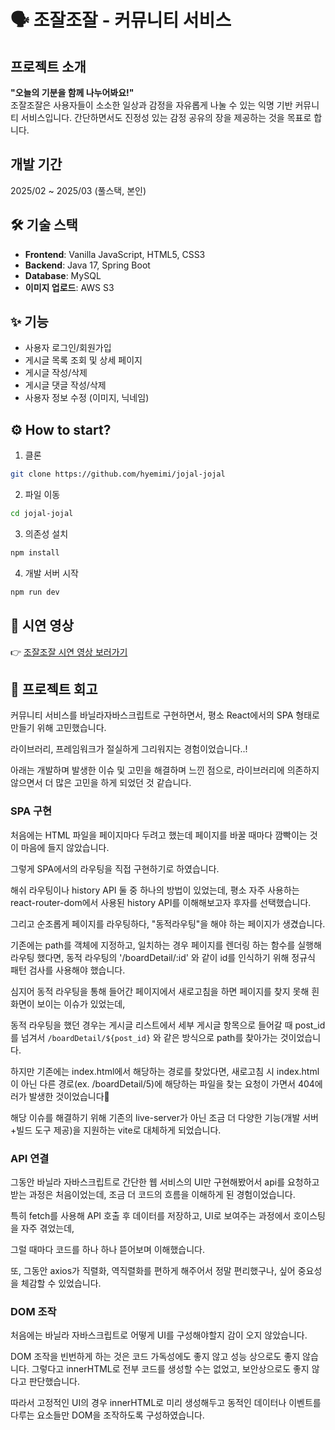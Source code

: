 # 🗣️ 조잘조잘 - 커뮤니티 서비스

## 프로젝트 소개 
**"오늘의 기분을 함께 나누어봐요!"**  
조잘조잘은 사용자들이 소소한 일상과 감정을 자유롭게 나눌 수 있는 익명 기반 커뮤니티 서비스입니다.
간단하면서도 진정성 있는 감정 공유의 장을 제공하는 것을 목표로 합니다.  

## 개발 기간

2025/02 ~ 2025/03 (풀스택, 본인)

## 🛠 기술 스택

- **Frontend**: Vanilla JavaScript, HTML5, CSS3  
- **Backend**: Java 17, Spring Boot  
- **Database**: MySQL  
- **이미지 업로드**: AWS S3  

## ✨ 기능
- 사용자 로그인/회원가입
- 게시글 목록 조회 및 상세 페이지
- 게시글 작성/삭제
- 게시글 댓글 작성/삭제
- 사용자 정보 수정 (이미지, 닉네임)

## ⚙️ How to start?

1. 클론
```bash
git clone https://github.com/hyemimi/jojal-jojal
```
2. 파일 이동
```bash
cd jojal-jojal
```
3. 의존성 설치
```bash
npm install
```
4. 개발 서버 시작
```bash
npm run dev
```

## 🎥 시연 영상

👉 [조잘조잘 시연 영상 보러가기](https://youtu.be/nG6yIUsz5_g?feature=shared)

## 💭 프로젝트 회고
커뮤니티 서비스를 바닐라자바스크립트로 구현하면서, 평소 React에서의 SPA 형태로 만들기 위해 고민했습니다.

라이브러리, 프레임워크가 절실하게 그리워지는 경험이었습니다..!

아래는 개발하며 발생한 이슈 및 고민을 해결하며 느낀 점으로, 라이브러리에 의존하지 않으면서 더 많은 고민을 하게 되었던 것 같습니다.

### SPA 구현

처음에는 HTML 파일을 페이지마다 두려고 했는데 페이지를 바꿀 때마다 깜빡이는 것이 마음에 들지 않았습니다.

그렇게 SPA에서의 라우팅을 직접 구현하기로 하였습니다.

해쉬 라우팅이나 history API 둘 중 하나의 방법이 있었는데, 평소 자주 사용하는 react-router-dom에서 사용된 history API를 이해해보고자 후자를 선택했습니다.

그리고 순조롭게 페이지를 라우팅하다, "동적라우팅"을 해야 하는 페이지가 생겼습니다.

기존에는 path를 객체에 지정하고, 일치하는 경우 페이지를 렌더링 하는 함수를 실행해 라우팅 했다면,
동적 라우팅의 '/boardDetail/:id' 와 같이 id를 인식하기 위해 정규식 패턴 검사를 사용해야 했습니다.

심지어 동적 라우팅을 통해 들어간 페이지에서 새로고침을 하면 페이지를 찾지 못해 흰 화면이 보이는 이슈가 있었는데,

동적 라우팅을 했던 경우는 게시글 리스트에서 세부 게시글 항목으로 들어갈 때 post_id를 넘겨서 `/boardDetail/${post_id}` 와 같은 방식으로 path를 찾아가는 것이었습니다.

하지만 기존에는 index.html에서 해당하는 경로를 찾았다면, 새로고침 시 index.html이 아닌 다른 경로(ex. /boardDetail/5)에 해당하는 파일을 찾는 요청이 가면서 404에러가 발생한 것이었습니다🥲

해당 이슈를 해결하기 위해 기존의 live-server가 아닌 조금 더 다양한 기능(개발 서버+빌드 도구 제공)을 지원하는 vite로 대체하게 되었습니다.

### API 연결

그동안 바닐라 자바스크립트로 간단한 웹 서비스의 UI만 구현해봤어서 api를 요청하고 받는 과정은 처음이었는데, 조금 더 코드의 흐름을 이해하게 된 경험이었습니다.

특히 fetch를 사용해 API 호출 후 데이터를 저장하고, UI로 보여주는 과정에서 호이스팅을 자주 겪었는데,

그럴 때마다 코드를 하나 하나 뜯어보며 이해했습니다.

또, 그동안 axios가 직렬화, 역직렬화를 편하게 해주어서 정말 편리했구나, 싶어 중요성을 체감할 수 있었습니다.

### DOM 조작

처음에는 바닐라 자바스크립트로 어떻게 UI를 구성해야할지 감이 오지 않았습니다.

DOM 조작을 빈번하게 하는 것은 코드 가독성에도 좋지 않고 성능 상으로도 좋지 않습니다. 그렇다고 innerHTML로 전부 코드를 생성할 수는 없었고, 보안상으로도 좋지 않다고 판단했습니다.

따라서 고정적인 UI의 경우 innerHTML로 미리 생성해두고 동적인 데이터나 이벤트를 다루는 요소들만 DOM을 조작하도록 구성하였습니다.

